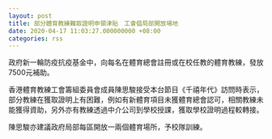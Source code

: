```yaml
---
layout: post
title: 部分體育教練難取證明申領津貼　工會倡局部開放場地
date: 2020-04-17 11:03:27.000000000 +08:00
categories: rss
---
```


政府新一輪防疫抗疫基金中，向每名在體育總會註冊或在校任教的體育教練，發放7500元補助。

香港體育教練工會籌組委員會成員陳思駿接受本台節目《千禧年代》訪問時表示，部分教練在獲取證明上有困難，例如有新體育項目未獲體育總會認可，相關教練未能獲得資助，另外亦有教練透過中介公司到學校授課，獲取學校證明過程較轉接。

陳思駿亦建議政府局部每區開放一兩個體育場所，予校隊訓練。
